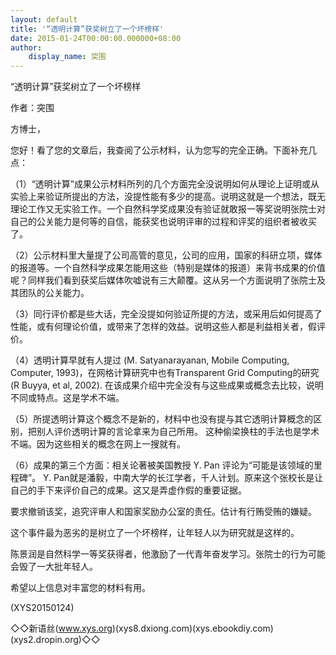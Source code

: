 ```yaml
---
layout: default
title: '“透明计算”获奖树立了一个坏榜样'
date: 2015-01-24T00:00:00.000000+08:00
author:
    display_name: 突围
---
```


“透明计算”获奖树立了一个坏榜样

作者：突围

方博士，

您好！看了您的文章后，我查阅了公示材料，认为您写的完全正确。下面补充几点：

（1）“透明计算”成果公示材料所列的几个方面完全没说明如何从理论上证明或从实验上来验证所提出的方法，没提性能有多少的提高。说明这就是一个想法，既无理论工作又无实验工作。一个自然科学奖成果没有验证就敢报一等奖说明张院士对自己的公关能力是何等的自信，能获奖也说明评审的过程和评奖的组织者被收买了。

（2）公示材料里大量提了公司高管的意见，公司的应用，国家的科研立项，媒体的报道等。一个自然科学成果怎能用这些（特别是媒体的报道）来背书成果的价值呢？同样我们看到获奖后媒体吹嘘说有三大颠覆。这从另一个方面说明了张院士及其团队的公关能力。

（3）同行评价都是些大话，完全没提如何验证所提的方法，或采用后如何提高了性能，或有何理论价值，或带来了怎样的效益。说明这些人都是利益相关者，假评价。

（4）透明计算早就有人提过 (M. Satyanarayanan, Mobile Computing, Computer, 1993)，在网格计算研究中也有Transparent Grid Computing的研究 (R Buyya, et al,  2002).  在该成果介绍中完全没有与这些成果或概念去比较，说明不同或特点。这是学术不端。

（5）所提透明计算这个概念不是新的，材料中也没有提与其它透明计算概念的区别，把别人评价透明计算的言论拿来为自己所用。 这种偷梁换柱的手法也是学术不端。因为这些相关的概念在网上一搜就有。

（6）成果的第三个方面：相关论著被美国教授 Y. Pan 评论为“可能是该领域的里程碑”。 Y. Pan就是潘毅，中南大学的长江学者，千人计划。原来这个张校长是让自己的手下来评价自己的成果。这又是弄虚作假的重要证据。

要求撤销该奖，追究评审人和国家奖励办公室的责任。估计有行贿受贿的嫌疑。

这个事件最为恶劣的是树立了一个坏榜样，让年轻人以为研究就是这样的。

陈景润是自然科学一等奖获得者，他激励了一代青年奋发学习。张院士的行为可能会毁了一大批年轻人。

希望以上信息对丰富您的材料有用。

(XYS20150124)

◇◇新语丝(www.xys.org)(xys8.dxiong.com)(xys.ebookdiy.com)(xys2.dropin.org)◇◇

